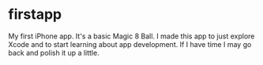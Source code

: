 firstapp
========

My first iPhone app. It's a basic Magic 8 Ball. I made this app to just explore Xcode and to start learning about app
development. If I have time I may go back and polish it up a little.
